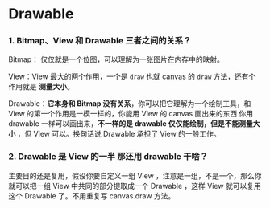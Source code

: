 # Drawable

### 1. Bitmap、View 和 Drawable 三者之间的关系？

Bitmap： 仅仅就是一个位图，可以理解为一张图片在内存中的映射。

View：View 最大的两个作用，一个是 `draw`  也就 canvas 的 `draw` 方法，还有个作用就是 **测量大小**。

Drawable：**它本身和 Bitmap 没有关系**，你可以把它理解为一个绘制工具，和 View 的第一个作用是一模一样的，你能用 View 的 canvas 画出来的东西 你用 drawable 一样可以画出来，**不一样的是 drawable 仅仅能绘制，但是不能测量大小** ，但 View 可以。换句话说 Drawable 承担了 View 的一般工作。

###  2. Drawable 是 View 的一半 那还用 drawable 干啥？

主要目的还是复用，假设你要自定义一组 View ，注意是一组，不是一个，那么你就可以把一组 View 中共同的部分提取成一个 Drawable ，这样 View 就可以复用这个 Drawable 了。不用重复写 canvas.draw 方法。

